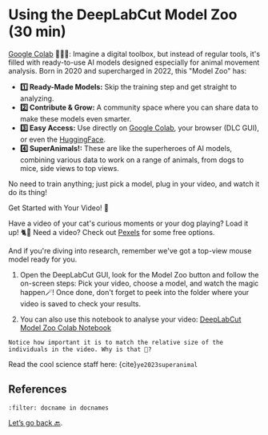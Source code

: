 # Using the DeepLabCut Model Zoo (30 min)

[Google Colab](https://colab.research.google.com/github/DeepLabCut/DeepLabCut/blob/master/examples/COLAB/COLAB_DEMO_SuperAnimal.ipynb) 🦁🦓🐘:
Imagine a digital toolbox, but instead of regular tools, it's filled with ready-to-use AI models designed especially for animal movement analysis. Born in 2020 and supercharged in 2022, this "Model Zoo" has:

- **1️⃣ Ready-Made Models:** Skip the training step and get straight to analyzing.
- **2️⃣ Contribute & Grow:** A community space where you can share data to make these models even smarter.
- **3️⃣ Easy Access:** Use directly on [Google Colab](https://colab.research.google.com/github/DeepLabCut/DeepLabCut/blob/master/examples/COLAB/COLAB_DEMO_SuperAnimal.ipynb), your browser (DLC GUI), or even the [HuggingFace](https://huggingface.co/spaces/DeepLabCut/MegaDetector_DeepLabCut).
- **4️⃣ SuperAnimals!:** These are like the superheroes of AI models, combining various data to work on a range of animals, from dogs to mice, side views to top views.

No need to train anything; just pick a model, plug in your video, and watch it do its thing!

Get Started with Your Video! 🎥

Have a video of your cat's curious moments or your dog playing? Load it up! 🐈🐩 
Need a video? Check out <a href="https://www.pexels.com" target="_blank">Pexels</a> for some free options.

And if you're diving into research, remember we've got a top-view mouse model ready for you. 

1. Open the DeepLabCut GUI, look for the Model Zoo button and follow the on-screen steps: Pick your video, choose a model, and watch the magic happen🪄!
Once done, don't forget to peek into the folder where your video is saved to check your results.

2. You can also use this notebook to analyse your video:
<a href="https://github.com/DeepLabCut/DeepLabCut/blob/master/examples/COLAB/COLAB_DLC_ModelZoo.ipynb" target="_blank">DeepLabCut Model Zoo Colab Notebook</a>


```{note}
Notice how important it is to match the relative size of the individuals in the video. Why is that 🤔?
```

Read the cool science staff here: {cite}`ye2023superanimal`

## References

```{bibliography}
:filter: docname in docnames
```

[Let’s go back 🔙](../README.md).
